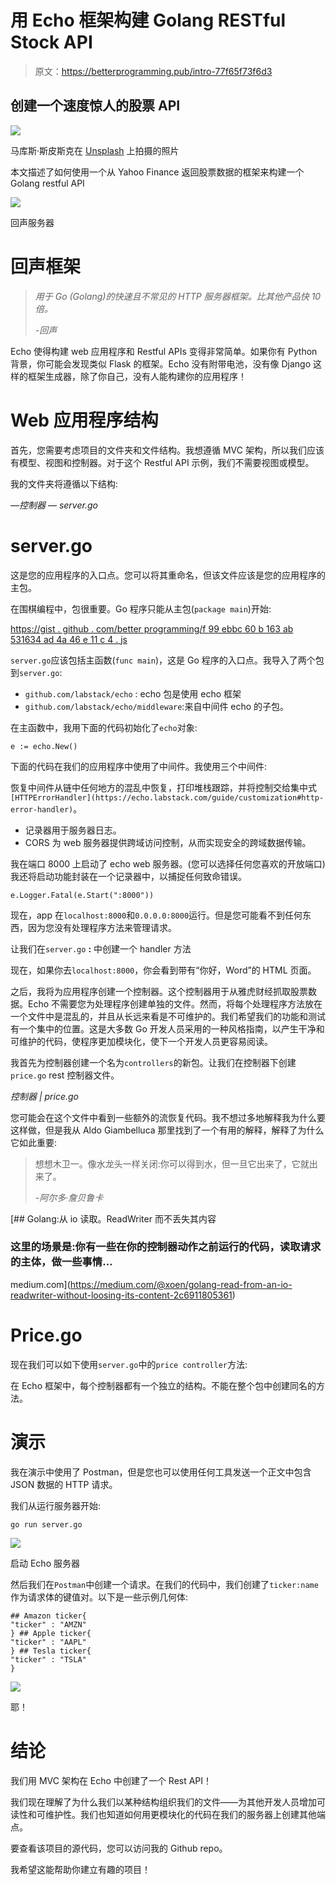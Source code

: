 # 用 Echo 框架构建 Golang RESTful Stock API

> 原文：<https://betterprogramming.pub/intro-77f65f73f6d3>

## 创建一个速度惊人的股票 API

![](img/44efc58fc7b59d95f1598a9532530418.png)

马库斯·斯皮斯克在 [Unsplash](https://unsplash.com/s/photos/stocks?utm_source=unsplash&utm_medium=referral&utm_content=creditCopyText) 上拍摄的照片

本文描述了如何使用一个从 Yahoo Finance 返回股票数据的框架来构建一个 Golang restful API

![](img/48f5d12ddf0f195bfc9ddc7a0e7b208a.png)

回声服务器

# 回声框架

> *用于 Go (Golang)的快速且不常见的 HTTP 服务器框架。比其他产品快 10 倍。*
> 
> *-回声*

Echo 使得构建 web 应用程序和 Restful APIs 变得非常简单。如果你有 Python 背景，你可能会发现类似 Flask 的框架。Echo 没有附带电池，没有像 Django 这样的框架生成器，除了你自己，没有人能构建你的应用程序！

# Web 应用程序结构

首先，您需要考虑项目的文件夹和文件结构。我想遵循 MVC 架构，所以我们应该有模型、视图和控制器。对于这个 Restful API 示例，我们不需要视图或模型。

我的文件夹将遵循以下结构:

*—控制器
— server.go*

# server.go

这是您的应用程序的入口点。您可以将其重命名，但该文件应该是您的应用程序的主包。

在围棋编程中，包很重要。Go 程序只能从主包(`package main`)开始:

[https://gist . github . com/better programming/f 99 ebbc 60 b 163 ab 531634 ad 4a 46 e 11 c 4 . js](https://gist.github.com/BetterProgramming/f99ebbc60b163ab531634ad4a46e11c4.js)

`server.go`应该包括主函数(`func main`)，这是 Go 程序的入口点。我导入了两个包到`server.go`:

*   `github.com/labstack/echo` : echo 包是使用 echo 框架
*   `github.com/labstack/echo/middleware`:来自中间件 echo 的子包。

在主函数中，我用下面的代码初始化了`echo`对象:

```
e := echo.New()
```

下面的代码在我们的应用程序中使用了中间件。我使用三个中间件:

恢复中间件从链中任何地方的混乱中恢复，打印堆栈跟踪，并将控制交给集中式`[HTTPErrorHandler](https://echo.labstack.com/guide/customization#http-error-handler)`。

*   记录器用于服务器日志。
*   CORS 为 web 服务器提供跨域访问控制，从而实现安全的跨域数据传输。

我在端口 8000 上启动了 echo web 服务器。(您可以选择任何您喜欢的开放端口)我还将启动功能封装在一个记录器中，以捕捉任何致命错误。

```
e.Logger.Fatal(e.Start(":8000"))
```

现在，app 在`localhost:8000`和`0.0.0.0:8000`运行。但是您可能看不到任何东西，因为您没有处理程序方法来管理请求。

让我们在`server.go` **:** 中创建一个 handler 方法

现在，如果你去`localhost:8000`，你会看到带有“你好，Word”的 HTML 页面。

之后，我将为应用程序创建一个控制器。这个控制器用于从雅虎财经抓取股票数据。Echo 不需要您为处理程序创建单独的文件。然而，将每个处理程序方法放在一个文件中是混乱的，并且从长远来看是不可维护的。我们希望我们的功能和测试有一个集中的位置。这是大多数 Go 开发人员采用的一种风格指南，以产生干净和可维护的代码，使程序更加模块化，使下一个开发人员更容易阅读。

我首先为控制器创建一个名为`controllers`的新包。让我们在控制器下创建`price.go` rest 控制器文件。

*控制器
| price.go*

您可能会在这个文件中看到一些额外的流恢复代码。我不想过多地解释我为什么要这样做，但是我从 Aldo Giambelluca 那里找到了一个有用的解释，解释了为什么它如此重要:

> 想想木卫一。像水龙头一样关闭:你可以得到水，但一旦它出来了，它就出来了。
> 
> *-阿尔多·詹贝鲁卡*

 [## Golang:从 io 读取。ReadWriter 而不丢失其内容

### 这里的场景是:你有一些在你的控制器动作之前运行的代码，读取请求的主体，做一些事情…

medium.com](https://medium.com/@xoen/golang-read-from-an-io-readwriter-without-loosing-its-content-2c6911805361) 

# **Price.go**

现在我们可以如下使用`server.go`中的`price controller`方法:

在 Echo 框架中，每个控制器都有一个独立的结构。不能在整个包中创建同名的方法。

# 演示

我在演示中使用了 Postman，但是您也可以使用任何工具发送一个正文中包含 JSON 数据的 HTTP 请求。

我们从运行服务器开始:

`go run server.go`

![](img/48f5d12ddf0f195bfc9ddc7a0e7b208a.png)

启动 Echo 服务器

然后我们在`Postman`中创建一个请求。在我们的代码中，我们创建了`ticker:name`作为请求体的键值对。以下是一些示例几何体:

```
## Amazon ticker{ 
"ticker" : "AMZN" 
} ## Apple ticker{ 
"ticker" : "AAPL" 
} ## Tesla ticker{ 
"ticker" : "TSLA" 
}
```

![](img/ca950c9dbbd29eae7e4a853265256fea.png)

耶！

# **结论**

我们用 MVC 架构在 Echo 中创建了一个 Rest API！

我们现在理解了为什么我们以某种结构组织我们的文件——为其他开发人员增加可读性和可维护性。我们也知道如何用更模块化的代码在我们的服务器上创建其他端点。

要查看该项目的源代码，您可以访问我的 Github repo。

我希望这能帮助你建立有趣的项目！